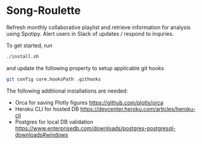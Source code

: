 # Song-Roulette
Refresh monthly collaborative playlist and retrieve information for analysis using Spotipy. Alert users in Slack of updates / respond to inquries.

To get started, run
```bash
./install.sh
```

and update the following property to setup applicable git hooks
```bash
git config core.hooksPath .githooks
```

The following additional installations are needed:
  - Orca for saving Plotly figures https://github.com/plotly/orca
  - Heroku CLI for hosted DB https://devcenter.heroku.com/articles/heroku-cli
  - Postgres for local DB validation https://www.enterprisedb.com/downloads/postgres-postgresql-downloads#windows
